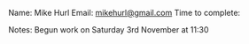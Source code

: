 Name: Mike Hurl
Email: mikehurl@gmail.com
Time to complete: 

Notes:
Begun work on Saturday 3rd November at 11:30
